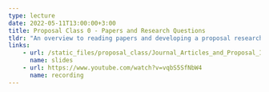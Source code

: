 ```yaml
---
type: lecture
date: 2022-05-11T13:00:00+3:00
title: Proposal Class 0 - Papers and Research Questions
tldr: "An overview to reading papers and developing a proposal research question"
links: 
    - url: /static_files/proposal_class/Journal_Articles_and_Proposal_Intro.pdf
      name: slides 
    - url: https://www.youtube.com/watch?v=vqbS5SfNbW4
      name: recording
---
```



